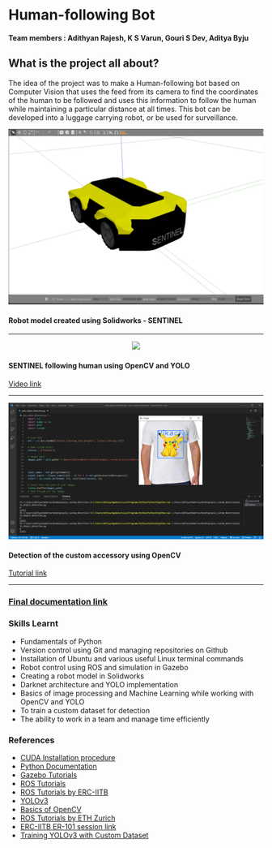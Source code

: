 # Human-following Bot
#### Team members : Adithyan Rajesh, K S Varun, Gouri S Dev, Aditya Byju
## What is the project all about?
The idea of the project was to make a Human-following bot based on Computer Vision that uses the feed from its camera to find the coordinates of the human to be followed and uses this information to follow the human while maintaining a particular distance at all times. This bot can be developed into a luggage carrying robot, or be used for surveillance.

<div style="text-align:center"><img src="images%20and%20videos/sentinel%20bot.jpeg" width=600px/>
</div>
<h4>Robot model created using Solidworks - SENTINEL</h4>
<hr></hr>
<div style="text-align:center"><img src="images%20and%20videos/gazebo%20demo.gif" width=600px/>
</div>
<h4>SENTINEL following human using OpenCV and YOLO</h4>
<a href="images%20and%20videos/Human-following%20Bot%20demo.mp4">Video link</a>
<hr></hr>
<div style="text-align:center"><img src="images%20and%20videos/openCV%20demo.jpg" width=600px/>
</div>
<h4>Detection of the custom accessory using OpenCV</h4>
<a href="https://pysource.com/2020/04/02/train-yolo-to-detect-a-custom-object-online-with-free-gpu/">Tutorial link</a>
<hr></hr>

<h3><a href="https://docs.google.com/document/d/1_7Y8IBTUtFv1acjY5ltlLoZ3GvdO9JTSVAz3Jc5b-h8">Final documentation link</a><h3>

### Skills Learnt
- Fundamentals of Python
- Version control using Git and managing repositories on Github
- Installation of Ubuntu and various useful Linux terminal commands
- Robot control using ROS and simulation in Gazebo
- Creating a robot model in Solidworks
- Darknet architecture and YOLO implementation
- Basics of image processing and Machine Learning while working with OpenCV and YOLO
- To train a custom dataset for detection
- The ability to work in a team and manage time efficiently

### References
- <a href="https://docs.google.com/document/d/1Zy8wdP_IZVClmJ4RQ8geuRMGNmiNQdbUKYD_cXuroik/edit">CUDA Installation procedure</a>
- <a href="https://docs.google.com/document/d/1cS2fPa2mSn4a64bqt6ewOZj7CbpALXwBtqBfHCxVn1c">Python Documentation</a>
- <a href="http://gazebosim.org/tutorials">Gazebo Tutorials</a>
- <a href="http://wiki.ros.org/">ROS Tutorials</a>
- <a href="https://github.com/erciitb/ROS-Tutorial">ROS Tutorials by ERC-IITB</a>
- <a href="https://github.com/iArunava/YOLOv3-Object-Detection-with-OpenCV">YOLOv3</a>
- <a href="https://www.youtube.com/watch?v=WQeoO7MI0Bs">Basics of OpenCV</a>
- <a href="https://rsl.ethz.ch/education-students/lectures/ros.html">ROS Tutorials by ETH Zurich</a>
- <a href="https://drive.google.com/drive/folders/16sAReKEfsDDJ01Y0PLDpkgZngDxLBVSO?usp=sharing">ERC-IITB ER-101 session link</a>
- <a href="https://pysource.com/2020/04/02/train-yolo-to-detect-a-custom-object-online-with-free-gpu/">Training YOLOv3 with Custom Dataset</a> 